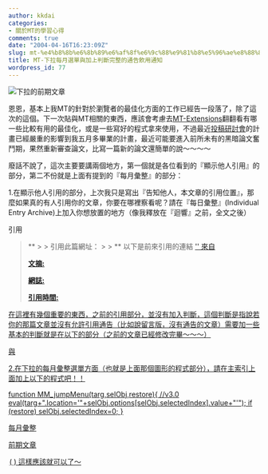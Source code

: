 ```yaml
---
author: kkdai
categories:
- 關於MT的學習心得
comments: true
date: "2004-04-16T16:23:09Z"
slug: mt-%e4%b8%8b%e6%8b%89%e6%af%8f%e6%9c%88%e9%81%b8%e5%96%ae%e8%88%87%e5%8a%a0%e4%b8%8a%e5%88%a4%e6%96%b7%e5%ae%8c%e6%95%b4%e7%9a%84%e9%80%9a%e5%91%8a%e9%a3%b2%e7%94%a8%e9%80%9a%e7%9f%a5
title: MT-下拉每月選單與加上判斷完整的通告飲用通知
wordpress_id: 77
---
```


![下拉的前期文章](http://www.evanlin.com/blog/archives/0417/0417.jpg)




恩恩，基本上我MT的針對於瀏覽者的最佳化方面的工作已經告一段落了，除了這次的這個。下一次貼與MT相關的東西，應該會考慮去[MT-Extensions](http://www.nonplus.net/software/mt/)翻翻看有哪一些比較有用的最佳化，或是一些寫好的程式拿來使用，不過最近[投稿研討會](http://icim2004.mis.cycu.edu.tw/index.asp)的計畫已經嚴重的影響到我五月多畢業的計畫，最近可能要進入前所未有的黑暗論文奮鬥期，果然重新審查論文，比寫一篇新的論文還簡單的說～～～～




廢話不說了，這次主要要講兩個地方，第一個就是各位看到的『顯示他人引用』的部分，第二不份就是上面有提到的『每月彙整』的部分：


<!--more-->


1.在顯示他人引用的部分，上次我只是寫出『告知他人，本文章的引用位置』，那麼如果真的有人引用你的文章，你要在哪裡察看呢？請在『每日彙整』(Individual Entry Archive)上加入你想放置的地方（像我釋放在『迴響』之前，全文之後）


  





引用





<blockquote>
**
> 
> 引用此篇網址： 
> 
> **
以下是前來引用的連結
<a href="">'' 來自 <a href="">



> 
> 
<a name="">
<a href="" target="new">  

**文摘:**   

**網誌:**   

**引用時間:** 

> 
> 

</blockquote>








在這裡有幾個重要的東西，之前的引用部分，並沒有加入判斷<MTEntryIfAllowPings>，這個判斷是指說若你的那篇文章並沒有允許引用通告（比如說留言版，沒有通告的文章）需要加一些基本的判斷就是在以下的部分（之前的文章已經修改完畢～～～）


  


與






2.在下拉的每月彙整選單方面（也就是上面那個圖形的程式部分），請在主索引上面加上以下的程式吧！！





function MM_jumpMenu(targ,selObj,restore){ //v3.0
eval(targ+".location='"+selObj.options[selObj.selectedIndex].value+"'");
if (restore) selObj.selectedIndex=0;
}




每月彙整








前期文章

<option value="">
 (  )










這樣應該就可以了～
